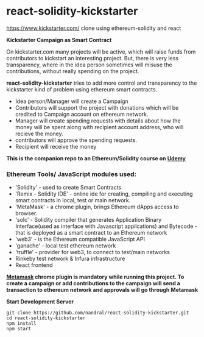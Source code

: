 # react-solidity-kickstarter
https://www.kickstarter.com/ clone using ethereum-solidity and react

**Kickstarter Campaign as Smart Contract**

On kickstarter.com many projects will be active, which will raise funds from contributors to kickstart an interesting project. But, there is very less transparency, where in the idea person sometimes will misuse the contributions, without really spending on the project.

**react-solidity-kickstarter** tries to add more control and transparency to the kickstarter kind of problem using ethereum smart contracts.
* Idea person/Manager will create a Campaign
* Contributors will support the project with donations which will be credited to Campaign account on ethereum network.
* Manager will create spending requests with details about how the money will be spent along with recipient account address, who will recieve the money.
* contributors will approve the spending requests.
* Recipient will receive the money

**This is the companion repo to an Ethereum/Solidity course on [Udemy](https://www.udemy.com/ethereum-and-solidity-the-complete-developers-guide/)**

### Ethereum Tools/ JavaScript modules used:
* 'Solidity' - used to create Smart Contracts
* 'Remix - Solidity IDE' - online ide for creating, compiling and executing smart contracts in local, test or main network.
* 'MetaMask' - a chrome plugin, brings Ethereum dApps access to browser.
* 'solc' - Solidity compiler that generates Application Binary Interface(used as interface with Javascript appilcations) and Bytecode - that is deployed as a smart contract to an Ethereum network
* 'web3' - is the Ethereum compatible JavaScript API
* 'ganache' - local test ethereum network
* 'truffle' - provider for web3, to connect to test/main networks
* Rinkeby test network & Infura infrastructure
* React frontend

**[Metamask](https://metamask.io/) chrome plugin is mandatory while running this project. To create a campaign or add contributions to the campaign will send a transaction to ethereum network and approvals will go through Metamask**

**Start Development Server**
```
git clone https://github.com/nandral/react-solidity-kickstarter.git
cd react-solidity-kickstarter
npm install
npm start
```
